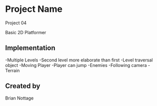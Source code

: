
# Project Name
Project 04

Basic 2D Platformer

## Implementation
-Multiple Levels
  -Second level more elaborate than first
  -Level traversal object
-Moving Player
  -Player can jump
-Enemies
-Following camera
-Terrain

## Created by
Brian Nottage
